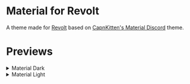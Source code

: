 # Material for Revolt
A theme made for [Revolt](https://revolt.chat/) based on [CapnKitten's Material Discord](https://github.com/CapnKitten/Material-Discord) theme.

# Previews
<details>
  <summary>Material Dark</summary>
  <img src = "files/previews/material-dark.png" alt = "Material Dark Preview" style = "max-width: 100%;">
</details>
<details>
  <summary>Material Light</summary>
  <img src = "files/previews/material-light.png" alt = "Material Light Preview" style = "max-width: 100%;">
</details>
